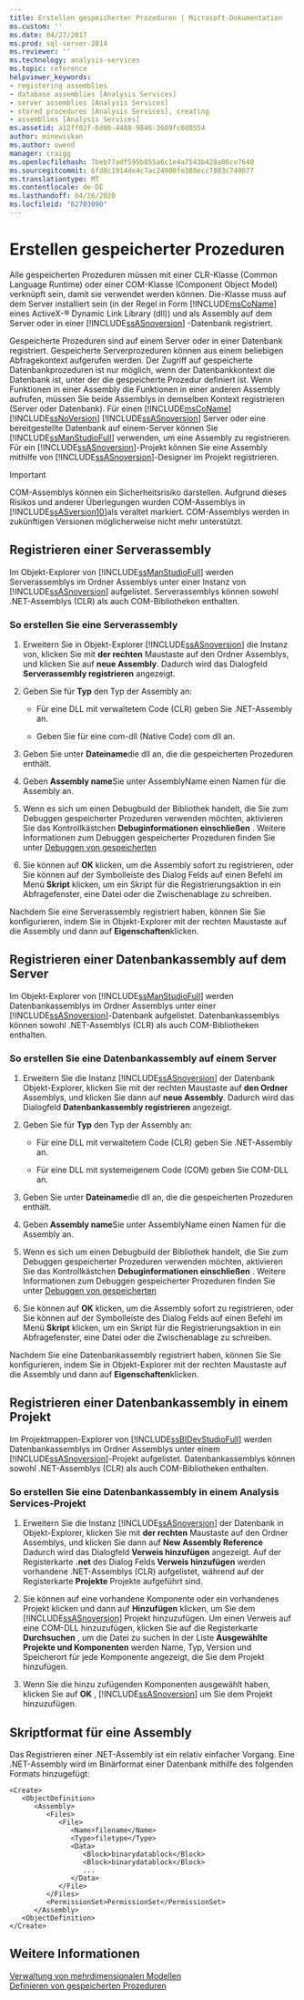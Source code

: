 ```yaml
---
title: Erstellen gespeicherter Prozeduren | Microsoft-Dokumentation
ms.custom: ''
ms.date: 04/27/2017
ms.prod: sql-server-2014
ms.reviewer: ''
ms.technology: analysis-services
ms.topic: reference
helpviewer_keywords:
- registering assemblies
- database assemblies [Analysis Services]
- server assemblies [Analysis Services]
- stored procedures [Analysis Services], creating
- assemblies [Analysis Services]
ms.assetid: a12ff02f-6d0b-4488-9846-3609fc0d0554
author: minewiskan
ms.author: owend
manager: craigg
ms.openlocfilehash: 7beb77adf595b055a6c1e4a7543b428a06ce7640
ms.sourcegitcommit: 6fd8c1914de4c7ac24900fe388ecc7883c740077
ms.translationtype: MT
ms.contentlocale: de-DE
ms.lasthandoff: 04/26/2020
ms.locfileid: "62703090"
---
```

# <a name="creating-stored-procedures"></a>Erstellen gespeicherter Prozeduren
  Alle gespeicherten Prozeduren müssen mit einer CLR-Klasse (Common Language Runtime) oder einer COM-Klasse (Component Object Model) verknüpft sein, damit sie verwendet werden können. Die-Klasse muss auf dem Server installiert sein (in der Regel in Form [!INCLUDE[msCoName](../../includes/msconame-md.md)] eines ActiveX-® Dynamic Link Library (dll)) und als Assembly auf dem Server oder in einer [!INCLUDE[ssASnoversion](../../includes/ssasnoversion-md.md)] -Datenbank registriert.  
  
 Gespeicherte Prozeduren sind auf einem Server oder in einer Datenbank registriert. Gespeicherte Serverprozeduren können aus einem beliebigen Abfragekontext aufgerufen werden. Der Zugriff auf gespeicherte Datenbankprozeduren ist nur möglich, wenn der Datenbankkontext die Datenbank ist, unter der die gespeicherte Prozedur definiert ist. Wenn Funktionen in einer Assembly die Funktionen in einer anderen Assembly aufrufen, müssen Sie beide Assemblys in demselben Kontext registrieren (Server oder Datenbank). Für einen [!INCLUDE[msCoName](../../includes/msconame-md.md)] [!INCLUDE[ssNoVersion](../../includes/ssnoversion-md.md)] [!INCLUDE[ssASnoversion](../../includes/ssasnoversion-md.md)] Server oder eine bereitgestellte Datenbank auf einem-Server können Sie [!INCLUDE[ssManStudioFull](../../includes/ssmanstudiofull-md.md)] verwenden, um eine Assembly zu registrieren. Für ein [!INCLUDE[ssASnoversion](../../includes/ssasnoversion-md.md)]-Projekt können Sie eine Assembly mithilfe von [!INCLUDE[ssASnoversion](../../includes/ssasnoversion-md.md)]-Designer im Projekt registrieren.  
  
> [!IMPORTANT]  
>  COM-Assemblys können ein Sicherheitsrisiko darstellen. Aufgrund dieses Risikos und anderer Überlegungen wurden COM-Assemblys in [!INCLUDE[ssASversion10](../../includes/ssasversion10-md.md)]als veraltet markiert. COM-Assemblys werden in zukünftigen Versionen möglicherweise nicht mehr unterstützt.  
  
## <a name="registering-a-server-assembly"></a>Registrieren einer Serverassembly  
 Im Objekt-Explorer von [!INCLUDE[ssManStudioFull](../../includes/ssmanstudiofull-md.md)] werden Serverassemblys im Ordner Assemblys unter einer Instanz von [!INCLUDE[ssASnoversion](../../includes/ssasnoversion-md.md)] aufgelistet. Serverassemblys können sowohl .NET-Assemblys (CLR) als auch COM-Bibliotheken enthalten.  
  
### <a name="to-create-a-server-assembly"></a>So erstellen Sie eine Serverassembly  
  
1.  Erweitern Sie in Objekt-Explorer [!INCLUDE[ssASnoversion](../../includes/ssasnoversion-md.md)] die Instanz von, klicken Sie mit **der rechten** Maustaste auf den Ordner Assemblys, und klicken Sie auf **neue Assembly**. Dadurch wird das Dialogfeld **Serverassembly registrieren** angezeigt.  
  
2.  Geben Sie für **Typ** den Typ der Assembly an:  
  
    -   Für eine DLL mit verwaltetem Code (CLR) geben Sie .NET-Assembly an.  
  
    -   Geben Sie für eine com-dll (Native Code) com dll an.  
  
3.  Geben Sie unter **Dateiname**die dll an, die die gespeicherten Prozeduren enthält.  
  
4.  Geben **Assembly name**Sie unter AssemblyName einen Namen für die Assembly an.  
  
5.  Wenn es sich um einen Debugbuild der Bibliothek handelt, die Sie zum Debuggen gespeicherter Prozeduren verwenden möchten, aktivieren Sie das Kontrollkästchen **Debuginformationen einschließen** . Weitere Informationen zum Debuggen gespeicherter Prozeduren finden Sie unter [Debuggen von gespeicherten](debugging-stored-procedures.md)  
  
6.  Sie können auf **OK** klicken, um die Assembly sofort zu registrieren, oder Sie können auf der Symbolleiste des Dialog Felds auf einen Befehl im Menü **Skript** klicken, um ein Skript für die Registrierungsaktion in ein Abfragefenster, eine Datei oder die Zwischenablage zu schreiben.  
  
 Nachdem Sie eine Serverassembly registriert haben, können Sie Sie konfigurieren, indem Sie in Objekt-Explorer mit der rechten Maustaste auf die Assembly und dann auf **Eigenschaften**klicken.  
  
## <a name="registering-a-database-assembly-on-the-server"></a>Registrieren einer Datenbankassembly auf dem Server  
 Im Objekt-Explorer von [!INCLUDE[ssManStudioFull](../../includes/ssmanstudiofull-md.md)] werden Datenbankassemblys im Ordner Assemblys unter einer [!INCLUDE[ssASnoversion](../../includes/ssasnoversion-md.md)]-Datenbank aufgelistet. Datenbankassemblys können sowohl .NET-Assemblys (CLR) als auch COM-Bibliotheken enthalten.  
  
### <a name="to-create-a-database-assembly-on-a-server"></a>So erstellen Sie eine Datenbankassembly auf einem Server  
  
1.  Erweitern Sie die Instanz [!INCLUDE[ssASnoversion](../../includes/ssasnoversion-md.md)] der Datenbank Objekt-Explorer, klicken Sie mit der rechten Maustaste auf **den Ordner** Assemblys, und klicken Sie dann auf **neue Assembly**. Dadurch wird das Dialogfeld **Datenbankassembly registrieren** angezeigt.  
  
2.  Geben Sie für **Typ** den Typ der Assembly an:  
  
    -   Für eine DLL mit verwaltetem Code (CLR) geben Sie .NET-Assembly an.  
  
    -   Für eine DLL mit systemeigenem Code (COM) geben Sie COM-DLL an.  
  
3.  Geben Sie unter **Dateiname**die dll an, die die gespeicherten Prozeduren enthält.  
  
4.  Geben **Assembly name**Sie unter AssemblyName einen Namen für die Assembly an.  
  
5.  Wenn es sich um einen Debugbuild der Bibliothek handelt, die Sie zum Debuggen gespeicherter Prozeduren verwenden möchten, aktivieren Sie das Kontrollkästchen **Debuginformationen einschließen** . Weitere Informationen zum Debuggen gespeicherter Prozeduren finden Sie unter [Debuggen von gespeicherten](debugging-stored-procedures.md)  
  
6.  Sie können auf **OK** klicken, um die Assembly sofort zu registrieren, oder Sie können auf der Symbolleiste des Dialog Felds auf einen Befehl im Menü **Skript** klicken, um ein Skript für die Registrierungsaktion in ein Abfragefenster, eine Datei oder die Zwischenablage zu schreiben.  
  
 Nachdem Sie eine Datenbankassembly registriert haben, können Sie Sie konfigurieren, indem Sie in Objekt-Explorer mit der rechten Maustaste auf die Assembly und dann auf **Eigenschaften**klicken.  
  
## <a name="registering-a-database-assembly-in-a-project"></a>Registrieren einer Datenbankassembly in einem Projekt  
 Im Projektmappen-Explorer von [!INCLUDE[ssBIDevStudioFull](../../includes/ssbidevstudiofull-md.md)] werden Datenbankassemblys im Ordner Assemblys unter einem [!INCLUDE[ssASnoversion](../../includes/ssasnoversion-md.md)]-Projekt aufgelistet. Datenbankassemblys können sowohl .NET-Assemblys (CLR) als auch COM-Bibliotheken enthalten.  
  
### <a name="to-create-a-database-assembly-in-an-analysis-service-project"></a>So erstellen Sie eine Datenbankassembly in einem Analysis Services-Projekt  
  
1.  Erweitern Sie die Instanz [!INCLUDE[ssASnoversion](../../includes/ssasnoversion-md.md)] der Datenbank in Objekt-Explorer, klicken Sie mit **der rechten** Maustaste auf den Ordner Assemblys, und klicken Sie dann auf **New Assembly Reference** Dadurch wird das Dialogfeld **Verweis hinzufügen** angezeigt. Auf der Registerkarte **.net** des Dialog Felds **Verweis hinzufügen** werden vorhandene .NET-Assemblys (CLR) aufgelistet, während auf der Registerkarte **Projekte** Projekte aufgeführt sind.  
  
2.  Sie können auf eine vorhandene Komponente oder ein vorhandenes Projekt klicken und dann auf **Hinzufügen** klicken, um Sie dem [!INCLUDE[ssASnoversion](../../includes/ssasnoversion-md.md)] Projekt hinzuzufügen. Um einen Verweis auf eine COM-DLL hinzuzufügen, klicken Sie auf die Registerkarte **Durchsuchen** , um die Datei zu suchen In der Liste **Ausgewählte Projekte und Komponenten** werden Name, Typ, Version und Speicherort für jede Komponente angezeigt, die Sie dem Projekt hinzufügen.  
  
3.  Wenn Sie die hinzu zufügenden Komponenten ausgewählt haben, klicken Sie auf **OK** , [!INCLUDE[ssASnoversion](../../includes/ssasnoversion-md.md)] um Sie dem Projekt hinzuzufügen.  
  
## <a name="script-format-for-an-assembly"></a>Skriptformat für eine Assembly  
 Das Registrieren einer .NET-Assembly ist ein relativ einfacher Vorgang. Eine .NET-Assembly wird im Binärformat einer Datenbank mithilfe des folgenden Formats hinzugefügt:  
  
```  
<Create>  
   <ObjectDefinition>  
      <Assembly>  
         <Files>  
            <File>  
               <Name>filename</Name>  
               <Type>filetype</Type>  
               <Data>  
                  <Block>binarydatablock</Block>  
                  <Block>binarydatablock</Block>  
                  ...  
               </Data>  
            </File>  
         </Files>  
         <PermissionSet>PermissionSet</PermissionSet>  
      </Assembly>  
   <ObjectDefinition>  
</Create>  
```  
  
## <a name="see-also"></a>Weitere Informationen  
 [Verwaltung von mehrdimensionalen Modellen](../multidimensional-models/multidimensional-model-assemblies-management.md)   
 [Definieren von gespeicherten Prozeduren](defining-stored-procedures.md)  
  
  
